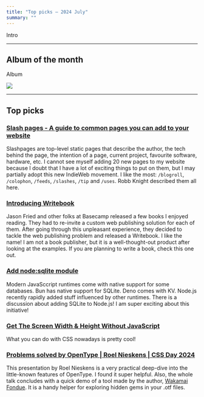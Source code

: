 ```yaml
---
title: "Top picks — 2024 July"
summary: ""
---
```


Intro

---

## Album of the month

Album

![](album.jpg)

---

## Top picks

### [Slash pages - A guide to common pages you can add to your website](https://slashpages.net)

Slashpages are top-level static pages that describe the author, the tech behind the page, the intention of a page, current project, favourite software, hardware, etc. I cannot see myself adding 20 new pages to my website because I doubt that I have a lot of exciting things to put on them, but I may partially adopt this new IndieWeb movement. I like the most: `/blogroll`, `/colophon`, `/feeds`, `/slashes`, `/tip` and `/uses`. Robb Knight described them all here.

### [Introducing Writebook](https://world.hey.com/jason/introducing-writebook-e217cae3)

Jason Fried and other folks at Basecamp released a few books I enjoyed reading. They had to re-invite a custom web publishing solution for each of them. After going through this unpleasant experience, they decided to tackle the web publishing problem and released a Writebook. I like the name! I am not a book publisher, but it is a well-thought-out product after looking at the examples. If you are planning to write a book, check this one out.

### [Add node:sqlite module](https://github.com/nodejs/node/pull/53752)

Modern JavaSccript runtimes come with native support for some databases. Bun has native support for SQLite. Deno comes with KV. Node.js recently rapidly added stuff influenced by other runtimes. There is a discussion about adding SQLite to Node.js! I am super exciting about this initiative!

### [Get The Screen Width & Height Without JavaScript](https://css-tip.com/screen-dimension/)

What you can do with CSS nowadays is pretty cool!

### [Problems solved by OpenType | Roel Nieskens | CSS Day 2024](https://youtu.be/TreBK-EyACQ)

This presentation by Roel Nieskens is a very practical deep-dive into the little-known features of OpenType. I found it super helpful. Also, the whole talk concludes with a quick demo of a tool made by the author, [Wakamai Fondue](https://wakamaifondue.com). It is a handy helper for exploring hidden gems in your .otf files.
